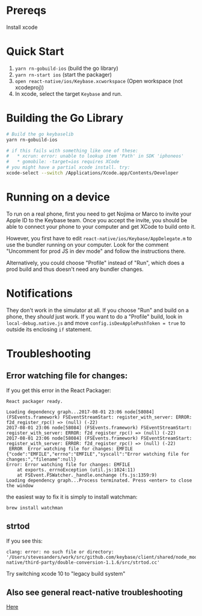# Prereqs
Install xcode

# Quick Start

1. `yarn rn-gobuild-ios`  (build the go library)
1. `yarn rn-start ios` (start the packager)
1. `open react-native/ios/Keybase.xcworkspace` (Open workspace (not xcodeproj))
1. In xcode, select the target `Keybase` and run.


# Building the Go Library

```sh
# Build the go keybaselib
yarn rn-gobuild-ios

# if this fails with something like one of these:
#   * xcrun: error: unable to lookup item 'Path' in SDK 'iphoneos'
#   * gomobile: -target=ios requires XCode
# you might have a partial xcode install. try:
xcode-select --switch /Applications/Xcode.app/Contents/Developer
```

# Running on a device

To run on a real phone, first you need to get Nojima or Marco to invite your Apple ID to the
Keybase team. Once you accept the invite, you should be able to
connect your phone to your computer and get XCode to build onto it.

However, you first have to edit
`react-native/ios/Keybase/AppDelegate.m` to use the bundler running on
your computer. Look for the comment "Uncomment for prod JS in dev
mode" and follow the instructions there.

Alternatively, you could choose "Profile" instead of "Run", which does
a prod build and thus doesn't need any bundler changes.


# Notifications

They don't work in the simulator at all. If you
choose "Run" and build on a phone, they _should_ just work. If you
want to do a "Profile" build, look in `local-debug.native.js` and move
`config.isDevApplePushToken = true` to outside its enclosing `if`
statement.

# Troubleshooting

## Error watching file for changes:

If you get this error in the React Packager:

```
React packager ready.

Loading dependency graph...2017-08-01 23:06 node[58084] (FSEvents.framework) FSEventStreamStart: register_with_server: ERROR: f2d_register_rpc() => (null) (-22)
2017-08-01 23:06 node[58084] (FSEvents.framework) FSEventStreamStart: register_with_server: ERROR: f2d_register_rpc() => (null) (-22)
2017-08-01 23:06 node[58084] (FSEvents.framework) FSEventStreamStart: register_with_server: ERROR: f2d_register_rpc() => (null) (-22)
 ERROR  Error watching file for changes: EMFILE
{"code":"EMFILE","errno":"EMFILE","syscall":"Error watching file for changes:","filename":null}
Error: Error watching file for changes: EMFILE
    at exports._errnoException (util.js:1024:11)
    at FSEvent.FSWatcher._handle.onchange (fs.js:1359:9)
Loading dependency graph...Process terminated. Press <enter> to close the window
```

the easiest way to fix it is simply to install watchman:

```
brew install watchman
```

## strtod
If you see this:
```
clang: error: no such file or directory: '/Users/stevesanders/work/src/github.com/keybase/client/shared/node_modules/react-native/third-party/double-conversion-1.1.6/src/strtod.cc'
```
Try switching xcode 10 to "legacy build system"

## Also see general react-native troubleshooting
[Here](../react-native/troubleshooting.md)


